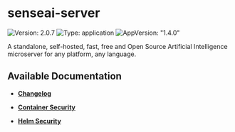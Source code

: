 # senseai-server

![Version: 2.0.7](https://img.shields.io/badge/Version-2.0.7-informational?style=flat-square) ![Type: application](https://img.shields.io/badge/Type-application-informational?style=flat-square) ![AppVersion: "1.4.0"](https://img.shields.io/badge/AppVersion-"1.4.0"-informational?style=flat-square)

A standalone, self-hosted, fast, free and Open Source Artificial Intelligence microserver for any platform, any language.

## Available Documentation

- [**Changelog**](CHANGELOG)

- [**Container Security**](container-security)

- [**Helm Security**](helm-security)

